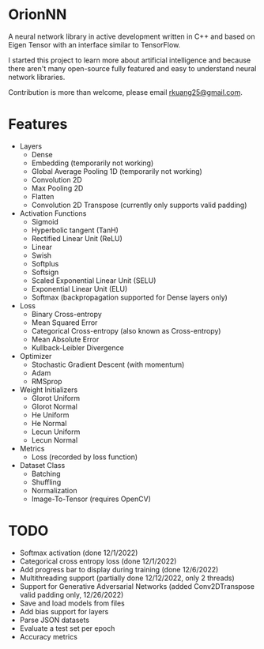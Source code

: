 # OrionNN
A neural network library in active development written in C++ and based on Eigen Tensor
with an interface similar to TensorFlow.

I started this project to learn more about artificial intelligence and because there aren't
many open-source fully featured and easy to understand neural network libraries.

Contribution is more than welcome, please email rkuang25@gmail.com.


# Features
- Layers 
  - Dense
  - Embedding (temporarily not working)
  - Global Average Pooling 1D (temporarily not working)
  - Convolution 2D
  - Max Pooling 2D
  - Flatten
  - Convolution 2D Transpose (currently only supports valid padding)
- Activation Functions
  - Sigmoid
  - Hyperbolic tangent (TanH)
  - Rectified Linear Unit (ReLU)
  - Linear
  - Swish
  - Softplus
  - Softsign
  - Scaled Exponential Linear Unit (SELU)
  - Exponential Linear Unit (ELU)
  - Softmax (backpropagation supported for Dense layers only)
- Loss
  - Binary Cross-entropy
  - Mean Squared Error
  - Categorical Cross-entropy (also known as Cross-entropy)
  - Mean Absolute Error
  - Kullback-Leibler Divergence
- Optimizer
  - Stochastic Gradient Descent (with momentum)
  - Adam  
  - RMSprop
- Weight Initializers
  - Glorot Uniform
  - Glorot Normal
  - He Uniform
  - He Normal
  - Lecun Uniform
  - Lecun Normal
- Metrics
  - Loss (recorded by loss function)
- Dataset Class
  - Batching
  - Shuffling
  - Normalization
  - Image-To-Tensor (requires OpenCV)


# TODO
- Softmax activation (done 12/1/2022)
- Categorical cross entropy loss (done 12/1/2022)
- Add progress bar to display during training (done 12/6/2022)
- Multithreading support (partially done 12/12/2022, only 2 threads)
- Support for Generative Adversarial Networks (added Conv2DTranspose valid padding only, 12/26/2022)
- Save and load models from files
- Add bias support for layers
- Parse JSON datasets
- Evaluate a test set per epoch
- Accuracy metrics
